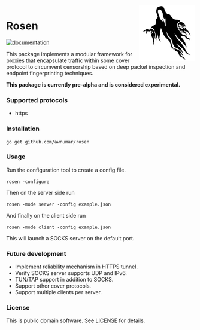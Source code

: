 <img align="right" src="icon.svg" width="150px">

# Rosen

[![documentation](https://godoc.org/github.com/awnumar/rosen?status.svg)](https://godoc.org/github.com/awnumar/rosen)

This package implements a modular framework for proxies that encapsulate traffic within some cover protocol to circumvent censorship based on deep packet inspection and endpoint fingerprinting techniques.

**This package is currently pre-alpha and is considered experimental.**

### Supported protocols

- https

### Installation

```
go get github.com/awnumar/rosen
```

### Usage

Run the configuration tool to create a config file.

```
rosen -configure
```

Then on the server side run

```
rosen -mode server -config example.json
```

And finally on the client side run

```
rosen -mode client -config example.json
```

This will launch a SOCKS server on the default port.

### Future development

- Implement reliability mechanism in HTTPS tunnel.
- Verify SOCKS server supports UDP and IPv6.
- TUN/TAP support in addition to SOCKS.
- Support other cover protocols.
- Support multiple clients per server.

### License

This is public domain software. See [LICENSE](/LICENSE) for details.
